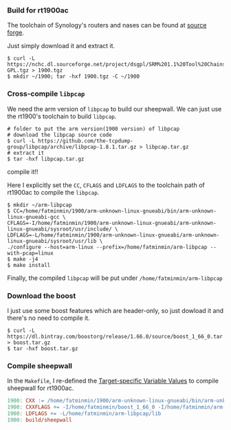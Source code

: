 ### Build for rt1900ac

The toolchain of Synology's routers and nases can be found at [source
forge](https://sourceforge.net/projects/dsgpl/?source=navbar).

Just simply download it and extract it.

```
$ curl -L https://nchc.dl.sourceforge.net/project/dsgpl/SRM%201.1%20Tool%20Chains/BROADCOM%20NORTHSTARPLUS%20Linux%203.6.5/gcc493_glibc220_hard-GPL.tgz > 1900.tgz
$ mkdir ~/1900; tar -hxf 1900.tgz -C ~/1900
```

### Cross-compile `libpcap`

We need the arm version of `libpcap` to build our sheepwall. We can just use the rt1900's toolchain to build `libpcap`.

```
# folder to put the arm version(1900 version) of libpcap
# download the libpcap source code
$ curl -L https://github.com/the-tcpdump-group/libpcap/archive/libpcap-1.8.1.tar.gz > libpcap.tar.gz
# extract it
$ tar -hxf libpcap.tar.gz
```

compile it!!

Here I explicitly set the `CC`, `CFLAGS` and `LDFLAGS` to the toolchain path of rt1900ac to compile the `libpcap`.

```
$ mkdir ~/arm-libpcap
$ CC=/home/fatminmin/1900/arm-unknown-linux-gnueabi/bin/arm-unknown-linux-gnueabi-gcc \
CFLAGS=-I/home/fatminmin/1900/arm-unknown-linux-gnueabi/arm-unknown-linux-gnueabi/sysroot/usr/include/ \
LDFLAGS=-L/home/fatminmin/1900/arm-unknown-linux-gnueabi/arm-unknown-linux-gnueabi/sysroot/usr/lib \
./configure --host=arm-linux --prefix=/home/fatminmin/arm-libpcap --with-pcap=linux
$ make -j4
$ make install
```

Finally, the compiled `libpcap` will be put under `/home/fatminmin/arm-libpcap`

### Download the boost

I just use some boost features which are header-only, so just dowload it and there's no need to compile it.

```
$ curl -L https://dl.bintray.com/boostorg/release/1.66.0/source/boost_1_66_0.tar.gz > boost.tar.gz
$ tar -hxf boost.tar.gz
```

### Compile sheepwall

In the `Makefile`, I re-defined the [Target-specific Variable
Values](https://www.gnu.org/software/make/manual/html_node/Target_002dspecific.html) to compile sheepwall for rt1900ac.

```makefile
1900: CXX := /home/fatminmin/1900/arm-unknown-linux-gnueabi/bin/arm-unknown-linux-gnueabi-g++
1900: CXXFLAGS += -I/home/fatminmin/boost_1_66_0 -I/home/fatminmin/arm-libpcap/include
1900: LDFLAGS += -L/home/fatminmin/arm-libpcap/lib
1900: build/sheepwall
```

